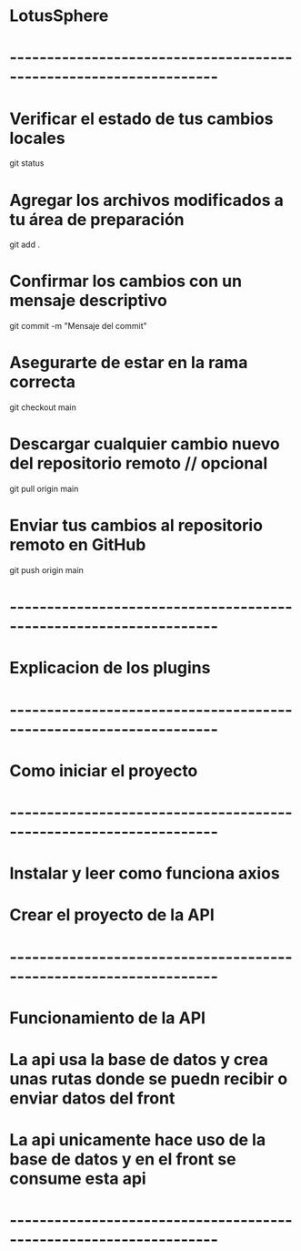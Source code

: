 # LotusSphere

# ------------------------------------------------------------------

# Verificar el estado de tus cambios locales
git status

# Agregar los archivos modificados a tu área de preparación
git add .

# Confirmar los cambios con un mensaje descriptivo
git commit -m "Mensaje del commit"

# Asegurarte de estar en la rama correcta
git checkout main

# Descargar cualquier cambio nuevo del repositorio remoto  // opcional
git pull origin main

# Enviar tus cambios al repositorio remoto en GitHub
git push origin main

# ------------------------------------------------------------------

# Explicacion de los plugins

# ------------------------------------------------------------------

# Como iniciar el proyecto

# ------------------------------------------------------------------

# Instalar y leer como funciona axios
# Crear el proyecto de la API 

# ------------------------------------------------------------------

# Funcionamiento de la API

# La api usa la base de datos y crea unas rutas donde se puedn recibir o enviar datos del front 
# La api unicamente hace uso de la base de datos y en el front se consume esta api

# ------------------------------------------------------------------